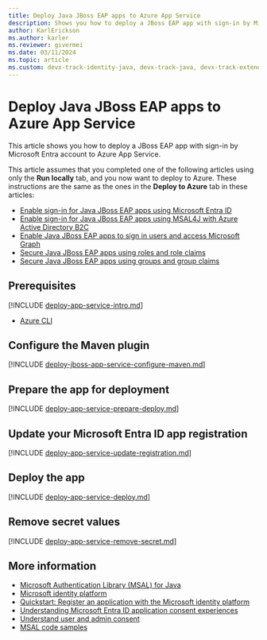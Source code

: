 ```yaml
---
title: Deploy Java JBoss EAP apps to Azure App Service
description: Shows you how to deploy a JBoss EAP app with sign-in by Microsoft Entra account to Azure App Service.
author: KarlErickson
ms.author: karler
ms.reviewer: givermei
ms.date: 03/11/2024
ms.topic: article
ms.custom: devx-track-identity-java, devx-track-java, devx-track-extended-java, devx-track-azurecli
---
```


# Deploy Java JBoss EAP apps to Azure App Service

This article shows you how to deploy a JBoss EAP app with sign-in by Microsoft Entra account to Azure App Service.

This article assumes that you completed one of the following articles using only the **Run locally** tab, and you now want to deploy to Azure. These instructions are the same as the ones in the **Deploy to Azure** tab in these articles:

- [Enable sign-in for Java JBoss EAP apps using Microsoft Entra ID](enable-java-jboss-eap-webapp-authentication-entra-id.md)
- [Enable sign-in for Java JBoss EAP apps using MSAL4J with Azure Active Directory B2C](enable-java-jboss-eap-webapp-authentication-azure-ad-b2c.md)
- [Enable Java JBoss EAP apps to sign in users and access Microsoft Graph](enable-java-jboss-eap-webapp-authorization-entra-id.md)
- [Secure Java JBoss EAP apps using roles and role claims](enable-java-jboss-eap-webapp-authorization-role-entra-id.md)
- [Secure Java JBoss EAP apps using groups and group claims](enable-java-jboss-eap-webapp-authorization-group-entra-id.md)

## Prerequisites

[!INCLUDE [deploy-app-service-intro.md](includes/deploy-app-service-intro.md)]

- [Azure CLI](/cli/azure/install-azure-cli)

## Configure the Maven plugin

[!INCLUDE [deploy-jboss-app-service-configure-maven.md](includes/deploy-jboss-app-service-configure-maven.md)]

## Prepare the app for deployment

[!INCLUDE [deploy-app-service-prepare-deploy.md](includes/deploy-app-service-prepare-deploy.md)]

## Update your Microsoft Entra ID app registration

[!INCLUDE [deploy-app-service-update-registration.md](includes/deploy-app-service-update-registration.md)]

## Deploy the app

[!INCLUDE [deploy-app-service-deploy.md](includes/deploy-app-service-deploy.md)]

## Remove secret values

[!INCLUDE [deploy-app-service-remove-secret.md](includes/deploy-app-service-remove-secret.md)]

## More information

- [Microsoft Authentication Library (MSAL) for Java](https://github.com/AzureAD/microsoft-authentication-library-for-java)
- [Microsoft identity platform](/entra/identity-platform/)
- [Quickstart: Register an application with the Microsoft identity platform](/entra/identity-platform/quickstart-register-app)
- [Understanding Microsoft Entra ID application consent experiences](/entra/identity-platform/application-consent-experience)
- [Understand user and admin consent](/entra/identity-platform/howto-convert-app-to-be-multi-tenant#understand-user-and-admin-consent-and-make-appropriate-code-changes)
- [MSAL code samples](/entra/identity-platform/sample-v2-code?tabs=framework#java)

